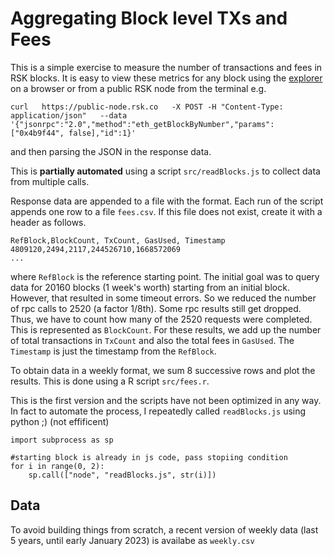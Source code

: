 # Aggregating Block level TXs and Fees

This is a simple exercise to measure the number of transactions and fees in RSK blocks. It is easy to view these metrics for any block using the [explorer](https://explorer.rsk.co/) on a browser or from a public RSK node from the terminal e.g.


```
curl   https://public-node.rsk.co   -X POST -H "Content-Type: application/json"   --data '{"jsonrpc":"2.0","method":"eth_getBlockByNumber","params":["0x4b9f44", false],"id":1}'
```

and then parsing the JSON in the response data.

This is **partially automated** using a script `src/readBlocks.js` to collect data from multiple calls.

Response data are appended to a file with the format. Each run of the script appends one row to a file `fees.csv`. If this file does not exist, create it with a header as follows.

```
RefBlock,BlockCount, TxCount, GasUsed, Timestamp
4809120,2494,2117,244526710,1668572069
...

```
 
 where `RefBlock` is the reference starting point. The initial goal was to query data for 20160 blocks (1 week's worth) starting from an initial block. However, that resulted in some timeout errors. So we reduced the number of rpc calls to 2520 (a factor 1/8th). Some rpc results still get dropped. Thus, we have to count how many of the 2520 requests were completed. This is represented as `BlockCount`. For these results, we add up the number of total transactions in `TxCount` and also the total fees in `GasUsed`. The `Timestamp` is just the timestamp from the `RefBlock`.

To obtain data in a weekly format, we sum 8 successive rows and plot the results. This is done using a R script `src/fees.r`. 

This is the first version and the scripts have not been optimized in any way. In fact to automate the process, I repeatedly called `readBlocks.js` using python ;) (not effificent)

```@python
import subprocess as sp

#starting block is already in js code, pass stopiing condition
for i in range(0, 2):
    sp.call(["node", "readBlocks.js", str(i)])
```

## Data
To avoid building things from scratch, a recent version of weekly data (last 5 years, until early January 2023) is availabe as `weekly.csv`